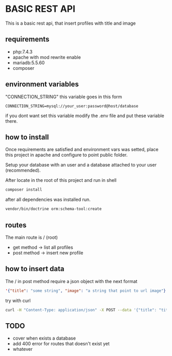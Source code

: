 # BASIC REST API

This is a basic rest api, that insert profiles with title and image

## requirements

- php:7.4.3
- apache with mod rewrite enable
- mariadb:5.5.60
- composer

## environment variables

"CONNECTION_STRING" this variable goes in this form

```text
CONNECTION_STRING=mysql://your_user:password@host/database
```

if you dont want set this variable modify the .env file and put these variable there.

## how to install

Once requirements are satisfied and environment vars was setted, place this project in apache and configure to point public folder.

Setup your database with an user and a database attached to your user (recommended).

After locate in the root of this project and run in shell

```sh
composer install
```

after all dependencies was installed run.

```sh
vendor/bin/doctrine orm:schema-tool:create
```

## routes

The main route is / (root)

- get method -> list all profiles
- post method -> insert new profile

## how to insert data

The / in post method require a json object with the next format

```json
'{"title": "some string", "image": "a string that point to url image"}'
```

try with curl

```sh
curl -H "Content-Type: application/json" -X POST --data '{"title": "titulo", "image": "imagen"}' http://your-host:your-port
```

## TODO

- cover when exists a database
- add 400 error for routes that doesn't exist yet
- whatever
